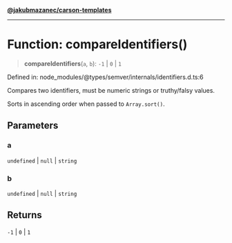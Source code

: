 [**@jakubmazanec/carson-templates**](../../../../README.md)

---

# Function: compareIdentifiers()

> **compareIdentifiers**(`a`, `b`): `-1` \| `0` \| `1`

Defined in: node_modules/@types/semver/internals/identifiers.d.ts:6

Compares two identifiers, must be numeric strings or truthy/falsy values.

Sorts in ascending order when passed to `Array.sort()`.

## Parameters

### a

`undefined` | `null` | `string`

### b

`undefined` | `null` | `string`

## Returns

`-1` \| `0` \| `1`
